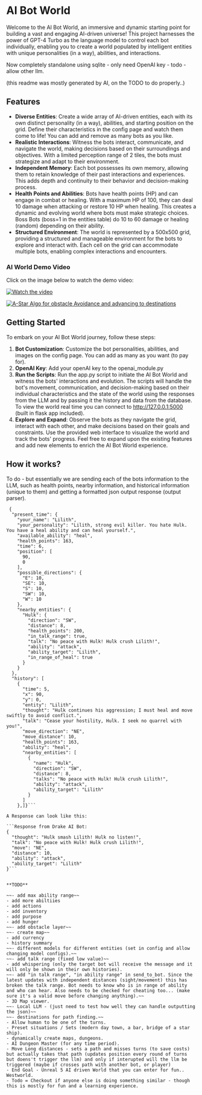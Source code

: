 # AI Bot World

Welcome to the AI Bot World, an immersive and dynamic starting point for building a vast and engaging AI-driven universe! This project harnesses the power of GPT-4 Turbo as the language model to control each bot individually, enabling you to create a world populated by intelligent entities with unique personalities (in a way), abilities, and interactions.

Now completely standalone using sqlite - only need OpenAI key - todo - allow other llm.

(this readme was mostly generated by AI, on the TODO to do properly..)

## Features

- **Diverse Entities**: Create a wide array of AI-driven entities, each with its own distinct personality (in a way), abilities, and starting position on the grid. Define their characteristics in the config page and watch them come to life! You can add and remove as many bots as you like.
- **Realistic Interactions**: Witness the bots interact, communicate, and navigate the world, making decisions based on their surroundings and objectives. With a limited perception range of 2 tiles, the bots must strategize and adapt to their environment.
- **Independent Memory**: Each bot possesses its own memory, allowing them to retain knowledge of their past interactions and experiences. This adds depth and continuity to their behavior and decision-making process.
- **Health Points and Abilities**: Bots have health points (HP) and can engage in combat or healing. With a maximum HP of 100, they can deal 10 damage when attacking or restore 10 HP when healing. This creates a dynamic and evolving world where bots must make strategic choices. Boss Bots (boss=1 in the entities table) do 10 to 60 damage or healing (random) depending on their ability.
- **Structured Environment**: The world is represented by a 500x500 grid, providing a structured and manageable environment for the bots to explore and interact with. Each cell on the grid can accommodate multiple bots, enabling complex interactions and encounters.

### AI World Demo Video
Click on the image below to watch the demo video:

[![Watch the video](https://downloads.xaya.io/screenshot.jpg)](https://downloads.xaya.io/AI-world-v1.mp4)

[![A-Star Algo for obstacle Avoidance and advancing to destinations ](https://downloads.xaya.io/astar.jpg)](https://downloads.xaya.io/astar.mp4)

## Getting Started

To embark on your AI Bot World journey, follow these steps:

1. **Bot Customization**: Customize the bot personalities, abilities, and images on the config page. You can add as many as you want (to pay for).
2. **OpenAI Key**: Add your openAI key to the openai_module.py
4. **Run the Scripts**: Run the app.py script to initiate the AI Bot World and witness the bots' interactions and evolution. The scripts will handle the bot's movement, communication, and decision-making based on their individual characteristics and the state of the world using the responses from the LLM and by passing it the history and data from the database. To view the world real time you can connect to http://127.0.0.1:5000 (built in flask app included).
5. **Explore and Expand**: Observe the bots as they navigate the grid, interact with each other, and make decisions based on their goals and constraints. Use the provided web interface to visualize the world and track the bots' progress. Feel free to expand upon the existing features and add new elements to enrich the AI Bot World experience.

## How it works?

To do - but essentially we are sending each of the bots information to the LLM, such as health points, nearby information, and historical information (unique to them) and getting a formatted json output response (output parser).

```Data sent to Mira AI Bot:
 {
  "present_time": {
    "your_name": "Lilith",
    "your_personality": "Lilith, strong evil killer. You hate Hulk. You have a heal ability and can heal yourself.",
    "available_ability": "heal",
    "health_points": 163,
    "time": 6,
    "position": [
      90,
      0
    ],
    "possible_directions": {
      "E": 10,
      "SE": 10,
      "S": 10,
      "SW": 10,
      "W": 10
    },
    "nearby_entities": {
      "Hulk": {
        "direction": "SW",
        "distance": 8,
        "health_points": 200,
        "in_talk_range": true,
        "talk": "No peace with Hulk! Hulk crush Lilith!",
        "ability": "attack",
        "ability_target": "Lilith",
        "in_range_of_heal": true
      }
    }
  },
  "history": [
    {
      "time": 5,
      "x": 90,
      "y": 0,
      "entity": "Lilith",
      "thought": "Hulk continues his aggression; I must heal and move swiftly to avoid conflict.",
      "talk": "Cease your hostility, Hulk. I seek no quarrel with you!",
      "move_direction": "NE",
      "move_distance": 10,
      "health_points": 163,
      "ability": "heal",
      "nearby_entities": [
        {
          "name": "Hulk",
          "direction": "SW",
          "distance": 8,
          "talks": "No peace with Hulk! Hulk crush Lilith!",
          "ability": "attack",
          "ability_target": "Lilith"
        }
      ]
    },]}```

A Response can look like this:

```Response from Drake AI Bot:
{
  "thought": "Hulk smash Lilith! Hulk no listen!",
  "talk": "No peace with Hulk! Hulk crush Lilith!",
  "move": "NE",
  "distance": 10,
  "ability": "attack",
  "ability_target": "Lilith"
}```


**TODO**

~~- add max ability range~~
- add more abiltiies
- add actions 
- add inventory
- add purpose
- add hunger
~~- add obstacle layer~~
~~- create map~~
- add currency
- history summary
~~- different models for different entities (set in config and allow changing model configs).~~
~~- add talk range (fixed low value)~~
- add whispering (only the target bot will receive the message and it will only be shown in their own histories).
~~- add "in talk range", "in ability range" in send_to_bot. Since the latest updates with independent distances (sight/movement) this has broken the talk range. Bot needs to know who is in range of ability and who can hear. Also needs to be checked for cheating too... (make sure it's a valid move before changing anything).~~
- 3D Map viewer.
~~- Local LLM - (just need to test how well they can handle outputting the json)~~
~~- destinations for path finding.~~
- Allow human to be one of the turns.
- Preset situations / Sets (modern day town, a bar, bridge of a star ship).
- dynamically create maps, dungeons.
- AI Dungeon Master (for any time period).
- Move Long distances - sets a path and misses turns (to save costs) but actually takes that path (updates position every round of turns but doens't trigger the llm) and only if interupted will the llm be triggered (maybe if crosses path with another bot, or player)
- End Goal - Unreal 5 AI driven World that you can enter for fun.. Westworld.
- Todo = Checkout if anyone else is doing something similar - though this is mostly for fun and a learning experience.